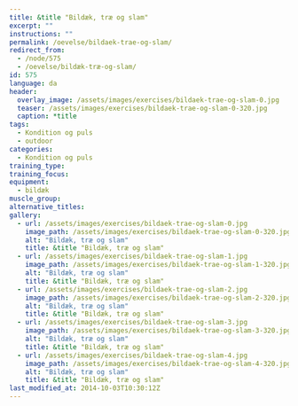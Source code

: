 ```yaml
---
title: &title "Bildæk, træ og slam"
excerpt: ""
instructions: ""
permalink: /oevelse/bildaek-trae-og-slam/
redirect_from:
  - /node/575
  - /oevelse/bildæk-træ-og-slam/
id: 575
language: da
header:
  overlay_image: /assets/images/exercises/bildaek-trae-og-slam-0.jpg
  teaser: /assets/images/exercises/bildaek-trae-og-slam-0-320.jpg
  caption: *title
tags:
  - Kondition og puls
  - outdoor
categories:
  - Kondition og puls
training_type: 
training_focus: 
equipment:
  - bildæk
muscle_group:
alternative_titles:
gallery:
  - url: /assets/images/exercises/bildaek-trae-og-slam-0.jpg
    image_path: /assets/images/exercises/bildaek-trae-og-slam-0-320.jpg
    alt: "Bildæk, træ og slam"
    title: &title "Bildæk, træ og slam"
  - url: /assets/images/exercises/bildaek-trae-og-slam-1.jpg
    image_path: /assets/images/exercises/bildaek-trae-og-slam-1-320.jpg
    alt: "Bildæk, træ og slam"
    title: &title "Bildæk, træ og slam"
  - url: /assets/images/exercises/bildaek-trae-og-slam-2.jpg
    image_path: /assets/images/exercises/bildaek-trae-og-slam-2-320.jpg
    alt: "Bildæk, træ og slam"
    title: &title "Bildæk, træ og slam"
  - url: /assets/images/exercises/bildaek-trae-og-slam-3.jpg
    image_path: /assets/images/exercises/bildaek-trae-og-slam-3-320.jpg
    alt: "Bildæk, træ og slam"
    title: &title "Bildæk, træ og slam"
  - url: /assets/images/exercises/bildaek-trae-og-slam-4.jpg
    image_path: /assets/images/exercises/bildaek-trae-og-slam-4-320.jpg
    alt: "Bildæk, træ og slam"
    title: &title "Bildæk, træ og slam"
last_modified_at: 2014-10-03T10:30:12Z
---
```



